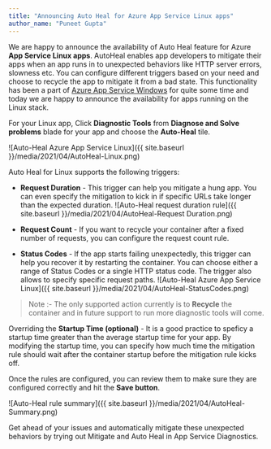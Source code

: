 ```yaml
---
title: "Announcing Auto Heal for Azure App Service Linux apps"
author_name: "Puneet Gupta"
---
```


We are happy to announce the availability of Auto Heal feature for Azure **App Service Linux apps**. AutoHeal enables app developers to mitigate their apps when an app runs in to unexpected behaviors like HTTP server errors, slowness etc. You can configure different triggers based on your need and choose to recycle the app to mitigate it from a bad state. This functionality has been a part of [Azure App Service Windows](https://azure.github.io/AppService/2018/09/10/Announcing-the-New-Auto-Healing-Experience-in-App-Service-Diagnostics.html) for quite some time and today we are happy to announce the availability for apps running on the Linux stack.

For your Linux app, Click **Diagnostic Tools** from **Diagnose and Solve problems** blade for your app and choose the **Auto-Heal** tile.

 ![Auto-Heal Azure App Service Linux]({{ site.baseurl }}/media/2021/04/AutoHeal-Linux.png)

Auto Heal for Linux supports the following triggers:

+ **Request Duration** - This trigger can help you mitigate a hung app. You can even specify the mitigation to kick in if specific URLs take longer than the expected duration.
![Auto-Heal request duration rule]({{ site.baseurl }}/media/2021/04/AutoHeal-Request Duration.png)

+ **Request Count** - If you want to recycle your container after a fixed number of requests, you can configure the request count rule.

+ **Status Codes** - If the app starts failing unexpectedly, this trigger can help you recover it by restarting the container. You can choose either a range of Status Codes or a single HTTP status code. The trigger also allows to specify specific request paths.
![Auto-Heal Azure App Service Linux]({{ site.baseurl }}/media/2021/04/AutoHeal-StatusCodes.png)

> Note :- The only supported action currently is to **Recycle** the container and in future support to run more diagnostic tools will come.

Overriding the **Startup Time (optional)** - It is a good practice to speficy a startup time greater than the average startup time for your app. By modifying the startup time, you can specify how much time the mitigation rule should wait after the container startup before the mitigation rule kicks off.

Once the rules are configured, you can review them to make sure they are configured correctly and hit the **Save button**.

 ![Auto-Heal rule summary]({{ site.baseurl }}/media/2021/04/AutoHeal-Summary.png)

 Get ahead of your issues and automatically mitigate these unexpected behaviors by trying out Mitigate and Auto Heal in App Service Diagnostics.
